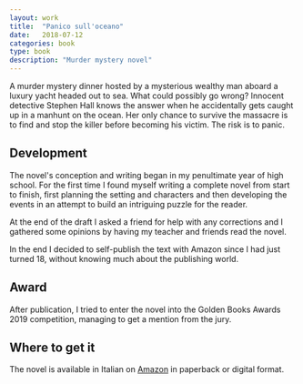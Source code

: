 ```yaml
---
layout: work
title:  "Panico sull'oceano"
date:   2018-07-12
categories: book
type: book
description: "Murder mystery novel"
---
```


A murder mystery dinner hosted by a mysterious wealthy man aboard a luxury yacht headed out to sea. What could possibly go wrong? Innocent detective Stephen Hall knows the answer when he accidentally gets caught up in a manhunt on the ocean. Her only chance to survive the massacre is to find and stop the killer before becoming his victim. The risk is to panic.

## Development

The novel's conception and writing began in my penultimate year of high school. For the first time I found myself writing a complete novel from start to finish, first planning the setting and characters and then developing the events in an attempt to build an intriguing puzzle for the reader.

At the end of the draft I asked a friend for help with any corrections and I gathered some opinions by having my teacher and friends read the novel.

In the end I decided to self-publish the text with Amazon since I had just turned 18, without knowing much about the publishing world.

## Award

After publication, I tried to enter the novel into the Golden Books Awards 2019 competition, managing to get a mention from the jury.

## Where to get it

The novel is available in Italian on [Amazon](https://www.amazon.it/Panico-sulloceano-Antonio-Marcone/dp/1729170145/ref=sr_1_4) in paperback or digital format.